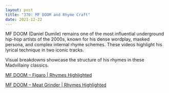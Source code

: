 ```yaml
---
layout: post
title: "370: MF DOOM and Rhyme Craft"
date: 2021-12-22
---
```


MF DOOM (Daniel Dumile) remains one of the most influential underground hip-hop artists of the 2000s, known for his dense wordplay, masked persona, and complex internal rhyme schemes. These videos highlight his lyrical technique in two iconic tracks.

Visual breakdowns showcase the structure of his rhymes in these Madvillainy classics.  

[MF DOOM – Figaro | Rhymes Highlighted](https://youtu.be/LnJs0TdVWLQ)  

[MF DOOM – Meat Grinder | Rhymes Highlighted](https://youtu.be/tlhealMskXo)
